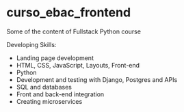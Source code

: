 # curso_ebac_frontend
Some of the content of Fullstack Python course

Developing Skills:
- Landing page development
- HTML, CSS, JavaScript, Layouts, Front-end
- Python
- Development and testing with Django, Postgres and APIs
- SQL and databases
- Front and back-end integration
- Creating microservices
